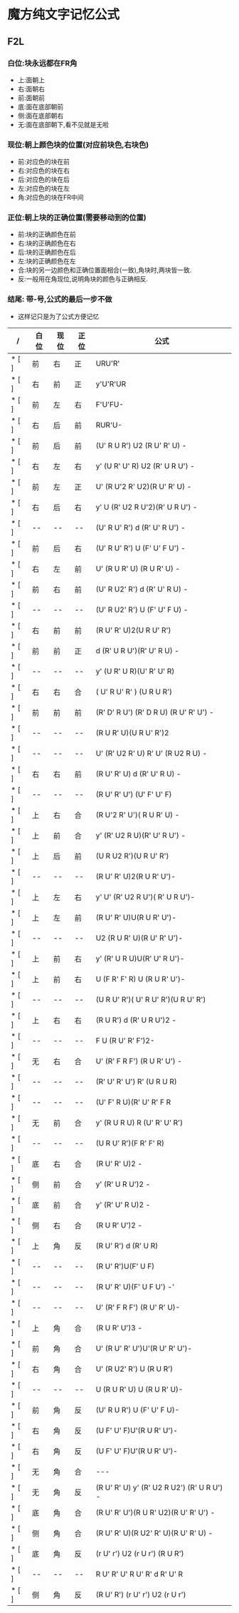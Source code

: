 # 魔方纯文字记忆公式

## F2L
### 白位:块永远都在FR角
  - 上:面朝上
  - 右:面朝右
  - 前:面朝前
  - 底:面在底部朝前
  - 侧:面在底部朝右
  - 无:面在底部朝下,看不见就是无啦
    
### 现位:朝上颜色块的位置(对应前块色,右块色)
  - 前:对应色的块在前
  - 右:对应色的块在右
  - 后:对应色的块在后
  - 左:对应色的块在左
  - 角:对应色的块在FR中间
    
### 正位:朝上块的正确位置(需要移动到的位置)
  - 前:块的正确颜色在前
  - 右:块的正确颜色在右
  - 后:块的正确颜色在后
  - 左:块的正确颜色在左
  - 合:块的另一边颜色和正确位置面相合(一致),角块时,两块皆一致.
  - 反:一般用在角现位,说明角块的颜色与正确相反.

### 结尾: 带-号,公式的最后一步不做
   - 这样记只是为了公式方便记忆

|/| 白位 | 现位 | 正位 | 公式 |
| --- | --- | --- | --- | --- |
|* [ ] | 前 | 右 | 正 | URU'R' |
|* [ ] |右|前|正| y'U'R'UR|
|* [ ] |前|左|右| F'U'FU-|
|* [ ] |右|后|前| RUR'U-|
|* [ ] |前|后|前| (U' R U R') U2 (R U' R' U) -|
|* [ ] |右|左|右| y' (U R' U' R) U2 (R' U R U') - |
|* [ ] |前|左|正| U' (R U'2 R' U2)(R U' R' U) - |
|* [ ] |右|后|右| y' U (R' U2 R U'2)(R' U R U') - |
|* [ ] |--|--|--| (U' R U' R') d (R' U' R U') - |
|* [ ] |前|后|右| (U' R U' R') U (F' U' F U') - |
|* [ ] |右|左|前| U' (R U R' U) (R U R' U) - |
|* [ ] |前|右|前| (U' R U2' R') d (R' U' R U) - |
|* [ ] |--|--|--| (U' R U2' R') U (F' U' F U) -|
|* [ ] |右|前|前| (R U' R' U)2(U R U' R')|
|* [ ] |前|前|正| d (R' U R U')(R' U' R U) -|
|* [ ] |--|--|--| y' (U R' U R)(U' R' U' R)|
|* [ ] |右|右|合| ( U' R U' R' ) (U R U R')|
|* [ ] |前|前|前| (R' D' R U') (R' D R U) (R U' R' U') -|
|* [ ] |--|--|--| (R U R' U)(U R U' R')2|
|* [ ] |--|--|--| U' (R' U2 R' U) R' U' (R U2 R U) - |
|* [ ] |右|右|前| (R U' R' U) d (R' U' R U) -|
|* [ ] |--|--|--| (R U' R' U') (U' F' U' F)|
|* [ ] |上|右|合| (R U'2 R' U')( R U R' U) -|
|* [ ] |上|前|合| y' (R' U2 R U)(R' U' R U') -|
|* [ ] |上|后|前| (U R U2 R')(U R U' R')|
|* [ ] |--|--|--| (R U' R' U)2(R U R' U')-|
|* [ ] |上|左|右| y' U' (R' U2 R U')( R' U R U')-|
|* [ ] |上|左|前| (R U' R' U)U(R U R' U')-|
|* [ ] |--|--|--| U2 (R U R' U)(R U' R' U')-|
|* [ ] |上|前|右| y' (R' U R U)U(R' U' R U')-|
|* [ ] |上|前|右| U (F R' F' R) U (R U R' U')-|
|* [ ] |--|--|--| (U R U' R')( U' R U' R')(U R U' R')|
|* [ ] |上|右|右| (R U R') d (R' U R U')2 -|
|* [ ] |--|--|--| F U (R U' R' F')2-|
|* [ ] |无|右|合| U' (R' F R F') (R U R' U') -|
|* [ ] |--|--|--| (R' U' R' U') R' (U R U R)|
|* [ ] |--|--|--| (U' F' R U)(R' U' R' F R|
|* [ ] |无|前|合| y' (R U R U) R (U' R' U' R')|
|* [ ] |--|--|--| (U R U' R')(F R' F' R)|
|* [ ] |底|右|合| (R U' R' U)2 -|
|* [ ] |侧|前|合| y' (R' U R U')2 -|
|* [ ] |底|前|合| y' (R' U' R U)2 -|
|* [ ] |侧|右|合| (R U R' U')2 -|
|* [ ] |上|角|反| (R U' R') d (R' U R)|
|* [ ] |--|--|--| (R U' R')U(F' U F)|
|* [ ] |--|--|--| (R U' R' U)(F' U F U') -'|
|* [ ] |--|--|--| U' (R' F R F') (R U' R' U)-|
|* [ ] |上|角|合| (R U R' U')3 -|
|* [ ] |前|角|合| U' (R U' R' U')U'(R U' R' U')-|
|* [ ] |右|角|合| U' (R U2' R') U (R U R')|
|* [ ] |--|--|--| U (R U R' U) U (R U R' U)-|
|* [ ] |前|角|反| (U' R U R') U (F' U' F U)-|
|* [ ] |右|角|反| (U F' U' F)U'(R U R' U')-|
|* [ ] |右|角|反| (U F' U' F)U'(R U R' U')- |
|* [ ] |无|角|合| --- |
|* [ ] |无|角|反| (R U' R' U) y' (R' U2 R U2') (R' U R U') - |
|* [ ] |底|角|合| (R U' R' U')(R U R' U2)(R U' R' U') - |
|* [ ] |侧|角|合| (R U' R' U)(R U2' R' U)(R U' R' U) - |
|* [ ] |底|角|反| (r U' r') U2 (r U r') (R U R') |
|* [ ] |--|--|--| R U' R' U' R U' R' d R' U' R |
|* [ ] |侧|角|反| (R U' R') (r U' r') U2 (r U r') |
